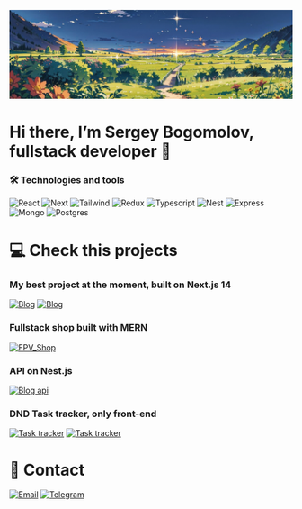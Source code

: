 ![Header](https://github.com/SergeyBogomolovv/sergeybogomolovv/blob/main/assets/bg.png?raw=true)

# Hi there, I’m Sergey Bogomolov, fullstack developer 👋

### 🛠️ Technologies and tools

![React](https://img.shields.io/badge/React-grey?style=for-the-badge&logo=react)
![Next](https://img.shields.io/badge/Next.js-grey?style=for-the-badge&logo=next.js)
![Tailwind](https://img.shields.io/badge/tailwindcss-grey?style=for-the-badge&logo=tailwindcss)
![Redux](https://img.shields.io/badge/redux_toolkit-grey?style=for-the-badge&logo=redux)
![Typescript](https://img.shields.io/badge/Typescript-grey?style=for-the-badge&logo=typescript)
![Nest](https://img.shields.io/badge/nest.js-grey?style=for-the-badge&logo=nestjs)
![Express](https://img.shields.io/badge/express.js-grey?style=for-the-badge&logo=express)
![Mongo](https://img.shields.io/badge/mongo-grey?style=for-the-badge&logo=mongodb)
![Postgres](https://img.shields.io/badge/postgres-grey?style=for-the-badge&logo=postgresql)

# 💻 Check this projects

### My best project at the moment, built on Next.js 14

[![Blog](https://img.shields.io/badge/Blog-black?style=for-the-badge&logo=next.js)](https://next-blog-xhr.vercel.app/)
[![Blog](https://img.shields.io/badge/Repo-grey?style=for-the-badge&logo=github)](https://github.com/SergeyBogomolovv/next-blog)

### Fullstack shop built with MERN

[![FPV_Shop](https://img.shields.io/badge/FPV_Shop-grey?style=for-the-badge&logo=react)](https://github.com/SergeyBogomolovv/FPV-shop)

### API on Nest.js

[![Blog api](https://img.shields.io/badge/Blog_api-grey?style=for-the-badge&logo=nestjs)]()

### DND Task tracker, only front-end

[![Task tracker](https://img.shields.io/badge/Task_tracker-black?style=for-the-badge&logo=react)](https://task-tracker-iota-flax.vercel.app/%D0%9F%D0%B5%D1%80%D0%B2%D0%B0%D1%8F%20%D0%B4%D0%BE%D1%81%D0%BA%D0%B0)
[![Task tracker](https://img.shields.io/badge/Repo-grey?style=for-the-badge&logo=github)](https://github.com/SergeyBogomolovv/KanBan-TaskTracker)

# 📱 Contact

<a href='mailto:bogomolovs693@gmail.com'>![Email](https://img.shields.io/badge/email-black?style=for-the-badge&logo=gmail)</a>
[![Telegram](https://img.shields.io/badge/Telegram-black?style=for-the-badge&logo=telegram)](https://telegram.me/grekassoq)
